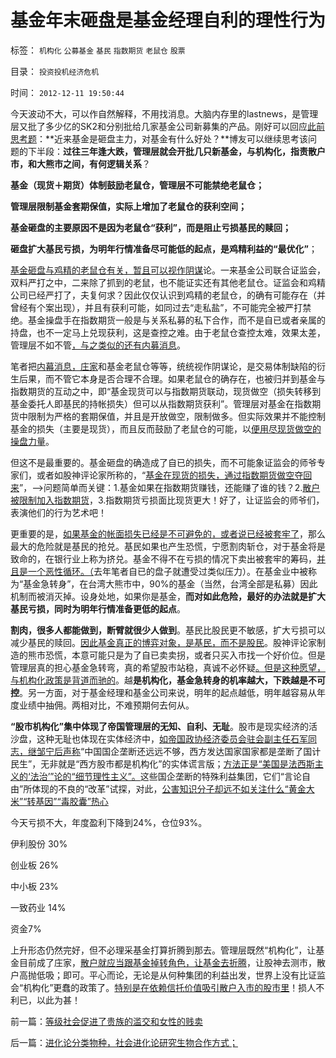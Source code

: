 # 基金年末砸盘是基金经理自利的理性行为

标签： `机构化` `公募基金` `基民` `指数期货` `老鼠仓` `股票` 

目录： `投资投机经济危机`

时间： `2012-12-11 19:50:44`

今天波动不大，可以作自然解释，不用找消息。大脑内存里的lastnews，是管理层又批了多少亿的SK2和分别批给几家基金公司新募集的产品。刚好可以回应[此前思考题](../../../2012/12/5/消息不是A股波动原因，股神创作的消息，和技术分析.md)：**近来基金是砸盘主力，对基金有什么好处？**博友可以继续思考该问题的下半段：**过往三年逢大跌，管理层就会开批几只新基金，与机构化，指责散户市，和大熊市之间，有何逻辑关系**？

**基金（现货＋期货）体制鼓励老鼠仓，管理层不可能禁绝老鼠仓；**

**管理层限制基金套期保值，实际上增加了老鼠仓的获利空间；**

**基金砸盘的主要原因不是因为老鼠仓“获利”，而是阻止亏损基民的赎回；**

**砸盘扩大基民亏损，为明年行情准备尽可能低的起点，是鸡精利益的“最优化”**；

[基金砸盘与鸡精的老鼠仓有关，暂且可以视作阴谋](../../../2012/7/3/A股的牛市都是机构的老鼠仓发动的.md)论。一来基金公司联合证监会，双料严打之中，二来除了抓到的老鼠，也不能证实还有其他老鼠仓。证监会和鸡精公司已经严打了，夫复何求？因此仅仅认识到鸡精的老鼠仓，的确有可能存在（并曾经有个案出现），并且有获利可能，如同过去“走私盐”，不可能完全被严打禁绝。基金操盘手在指数期货一般是与关系私募的私下合作，而不是自已或者亲属的持盘，也不一定马上兑现获利，这是查控之难。由于老鼠仓查控太难，效果太差，管理层不如不管[，与之类似的还有内募消息](../../../2011/9/15/内幕消息操纵不了市场.md)。

笔者把[内幕消息，庄家](../../../2010/12/7/脑残救济税不合理.md)和基金老鼠仓等等，统统视作阴谋论，是交易体制缺陷的衍生后果，而不管它本身是否合理不合理。如果老鼠仓的确存在，也被归并到基金与指数期货的互动之中，即“基金现货可以与指数期货联动，现货做空（损失转移到基金委托人即基民的持帐损失）但可以从指数期货获利”。管理层对基金在指数期货中限制为严格的套期保值，并且是开放做空，限制做多。但实际效果并不能控制基金的损失（主要是现货），而且反而鼓励了老鼠仓的可能，以[便用尽现货做空的操盘力量](../../../2012/10/15/基金在“现货＋期货”中的倾轧，证监会对大熊市负主要责任.md)。

但这不是最重要的。基金砸盘的确造成了自已的损失，而不可能象证监会的师爷专家们，或者如股神评论家所称的，“[基金在现货的损失，通过指数期货做空夺回来](../../../2012/11/16/熊市中指数期货最大的输家是“看空做空”；.md)”，——>问题简单而关键：1.基金如果在指数期货赚钱，还能赚了谁的钱？2.[散户被限制加入指数期货](../../../2012/11/27/指数期货证伪了对散户的妖魔化之“散户市”.md)，3.指数期货亏损面比现货更大！好了，让证监会的师爷们，表演他们的行为艺术吧！

更重要的是，[如果基金的帐面损失已经是不可避免的，或者说已经被套牢了](../../../2012/12/6/顾准，明朝，证监会的国有化拆迁“市场调控”.md)，那么最大的危险就是基民的抢兑。基民如果也产生恐慌，宁愿割肉斩仓，对于基金将是致命的，在银行业上称为挤兑。基金不得不在亏损的情况下卖出被套牢的筹码，[并且是一个恶性循环。（](../../../2012/11/20/资本主义让宏观权力见财起心，持续破坏价格边际——＞大熊市！.md)去年笔者自已的盘子就遭受过类似压力）。在基金业中被称为“基金急转身”，在台湾大熊市中，90%的基金（当然，台湾全部是私募）因此机制而被消灭掉。设身处地，如果你是基金，**而对如此危险，最好的办法就是扩大基民亏损，同时为明年行情准备更低的起点**。

**割肉，很多人都能做到，断臂就很少人做到**。基民比股民更不敏感，扩大亏损可以减少基民的赎回。[因此基金真正的博弈对象，是基民，而不是股民](../../../2007/9/27/公募基金博羿对象是基民.md)。股神评论家制造的熊市恐慌，本意可能只是为了自已卖卖拐，或者只买入市找一个好价位。但是管理层真的担心基金急转弯，真的希望股市站稳，真诚不必怀疑[。但是这种愿望，与机构化政策是背道而驰的](../../../2011/6/20/管理层应反思为“A股机构化”而妖魔化散户.md)。越**是机构化，基金急转身的机率越大，下跌越是不可控**。另一方面，对于基金经理和基金公司来说，明年的起点越低，明年越容易从年度业绩中抽佣。两相对比，不难预期何去何从。

**“股市机构化”集中体现了帝国管理层的无知、自利、无耻**。股市是现实经济的活沙盘，这种无耻也体现在实体经济中，[如帝国政协经济委员会驻会副主任石军同志，继邹宁后声称](../../../2012/10/15/改革能够成功的关键在于精兵简政.md)“中国国企垄断还远远不够，西方发达国家国家都是垄断了国计民生”，无非就是“西方股市都是机构化”的实体谎言版；[方法正是“美国是法西斯主义的‘法治’”论的“细节理性主义”。](../../../2012/7/12/食品安全的竭斯底酝酿着民粹冲击波.md)这些国企垄断的特殊利益集团，它们“言论自由”所体现的不良的“改革”试探，对此，[公害知识分子却远不如关注什么“黄金大米”“转基因”“毒胶囊”热心](../../../2012/9/13/咱国的监管部门主管单位，可以凭空出世的！.md)

今天亏损不大，年度盈利下降到24%，仓位93%。

伊利股份 30%

创业板 26%

中小板 23%

一致药业 14%

资金7%

上升形态仍然完好，但不必理采基金打算折腾到那去。管理层既然“机构化”，让基金目前成了庄家，[散户就应当跟基金掉转角色，让基金去折腾](../../../2012/11/30/股神操盘手多是“五无”股神，股神秘笈早就失效了.md)，让股神去测市，散户高抛低吸；即可。平心而论，无论是从何种集团的利益出发，世界上没有比证监会“机构化”更蠢的政策了。[特别是在依赖信托价值吸引散户入市的股市里](../../../2012/11/18/资本主义的财富是“庞氏陷阱”吗？.md)！损人不利已，以此为甚！



前一篇：[等级社会促进了贵族的滥交和女性的贱卖](../../../2012/12/11/等级社会促进了贵族的滥交和女性的贱卖.md)

后一篇：[进化论分类物种，社会进化论研究生物合作方式；](../../../2012/12/12/进化论分类物种，社会进化论研究生物合作方式；.md)